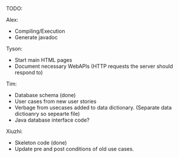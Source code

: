 TODO:

Alex: 
- Compiling/Execution
- Generate javadoc

Tyson:

- Start main HTML pages
- Document necessary WebAPIs (HTTP requests the server should respond to)

Tim:
- Database schema (done)
- User cases from new user stories
- Verbage from usecases added to data dictionary. (Separate data dictioanry so sepearte file)
- Java database interface code?

Xiuzhi:
- Skeleton code (done)
- Update pre and post conditions of old use cases.

